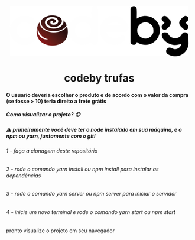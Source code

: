 <div align="center"><img src='/src/assets/images/codetrufas.svg'/></div>

<h1 align="center">codeby trufas</h1>
<h4>O usuario deveria escolher o produto e de acordo com o valor da compra (se fosse > 10) teria direito a frete grátis</h4>

<h5>Como visualizar o projeto? 😕 </h5>

<h5>⚠️ primeiramente você deve ter o node instalado em sua máquina, e o npm ou yarn, juntamente com o git!</h5>
<h6>1 - faça a clonagem deste repositório</h6>
<h6>2 - rode o comando yarn install ou npm install para instalar as dependências</h6>
<h6>3 - rode o comando yarn server ou npm server para iniciar o servidor</h6>
<h6>4 - inicie um novo terminal e rode o comando yarn start ou npm start </h6>
pronto visualize o projeto em seu navegador
